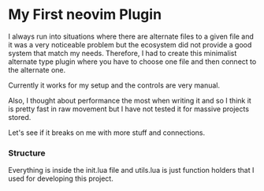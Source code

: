 # My First neovim Plugin
I always run into situations where there are alternate files to a given file and 
it was a very noticeable problem but the ecosystem did not provide a good system 
that match my needs. Therefore, I had to create this minimalist alternate type 
plugin where you have to choose one file and then connect to the alternate one.

Currently it works for my setup and the controls are very manual.

Also, I thought about performance the most when writing it and so I think it is 
pretty fast in raw movement but I have not tested it for massive projects stored.

Let's see if it breaks on me with more stuff and connections.

### Structure
Everything is inside the init.lua file and utils.lua is just function holders 
that I used for developing this project.
